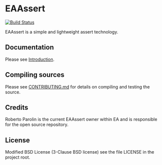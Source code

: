 # EAAssert

[![Build Status](https://travis-ci.org/electronicarts/EAAssert.svg?branch=master)](https://travis-ci.org/electronicarts/EAAssert)

EAAssert is a simple and lightweight assert technology.


## Documentation

Please see [Introduction](https://gitcdn.xyz/cdn/electronicarts/EAAssert/master/doc/eaassert.html).


## Compiling sources

Please see [CONTRIBUTING.md](CONTRIBUTING.md) for details on compiling and testing the source.


## Credits

Roberto Parolin is the current EAAssert owner within EA and is responsible for the open source repository.


## License

Modified BSD License (3-Clause BSD license) see the file LICENSE in the project root.
